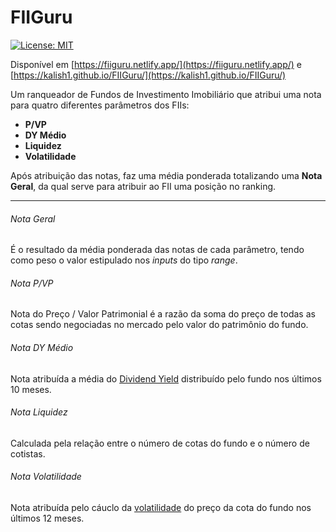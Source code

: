 # FIIGuru

[![License: MIT](https://img.shields.io/badge/License-MIT-yellow.svg)](https://github.com/Kalish1/FIIGuru/blob/main/LICENSE)

Disponível em [https://fiiguru.netlify.app/](https://fiiguru.netlify.app/) e [https://kalish1.github.io/FIIGuru/](https://kalish1.github.io/FIIGuru/)

Um ranqueador de Fundos de Investimento Imobiliário que atribui uma nota para quatro diferentes parâmetros dos FIIs:
- **P/VP** 
- **DY Médio** 
- **Liquidez** 
- **Volatilidade**

Após atribuição das notas, faz uma média ponderada totalizando uma **Nota Geral**, da qual serve para atribuir ao FII uma posição no ranking.

---

###### Nota Geral

É o resultado da média ponderada das notas de cada parâmetro, tendo como peso o valor estipulado nos *inputs* do tipo *range*.

###### Nota P/VP

Nota do Preço / Valor Patrimonial é a razão da soma do preço de todas as cotas sendo negociadas no mercado pelo valor do patrimônio do fundo.

###### Nota DY Médio
Nota atribuída a média do [Dividend Yield](https://pt.wikipedia.org/wiki/Dividend_yield) distribuído pelo fundo nos últimos 10 meses.

###### Nota Liquidez
Calculada pela relação entre o número de cotas do fundo e o número de cotistas.

###### Nota Volatilidade
Nota atribuída pelo cáuclo da [volatilidade](https://pt.wikipedia.org/wiki/Volatilidade_(finan%C3%A7as)) do preço da cota do fundo nos últimos 12 meses.
